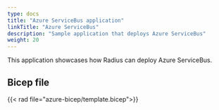 ```yaml
---
type: docs
title: "Azure ServiceBus application"
linkTitle: "Azure ServiceBus"
description: "Sample application that deploys Azure ServiceBus"
weight: 20
---
```


This application showcases how Radius can deploy Azure ServiceBus.

## Bicep file

{{< rad file="azure-bicep/template.bicep">}}